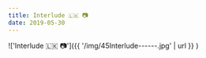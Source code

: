 ```yaml
---
title: Interlude 🇱🇰 📷
date: 2019-05-30
---
```


!['Interlude 🇱🇰 📷']({{ '/img/45Interlude------.jpg' | url }} )